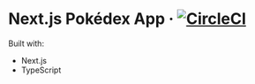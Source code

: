 # Next.js Pokédex App &middot; [![CircleCI](https://circleci.com/gh/danielddb/next-pokedex-app.svg?style=svg)](https://circleci.com/gh/danielddb/next-pokedex-app)

Built with:

- Next.js
- TypeScript
